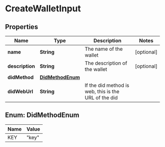 # CreateWalletInput

## Properties

| Name            | Type                                | Description                                          | Notes      |
| --------------- | ----------------------------------- | ---------------------------------------------------- | ---------- |
| **name**        | **String**                          | The name of the wallet                               | [optional] |
| **description** | **String**                          | The description of the wallet                        | [optional] |
| **didMethod**   | [**DidMethodEnum**](#DidMethodEnum) |                                                      |            |
| **didWebUrl**   | **String**                          | If the did method is web, this is the URL of the did |            |

## Enum: DidMethodEnum

| Name | Value           |
| ---- | --------------- |
| KEY  | &quot;key&quot; |
